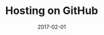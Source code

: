 ---
title: Hosting on GitHub
linktitle: Hosting on GitHub
description:
date: 2017-02-01
publishdate: 2017-02-01
lastmod: 2017-02-01
categories: [hosting and deployment]
tags: [github,git,deployment,hosting]
weight:
draft: false
toc: false
aliases: []
notesforauthors:
---